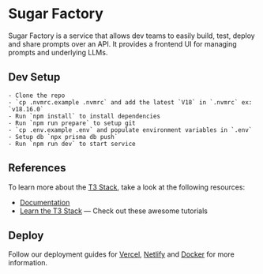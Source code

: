 # Sugar Factory

Sugar Factory is a service that allows dev teams to easily build, test, deploy and share prompts over an API. It provides a frontend UI for managing prompts and underlying LLMs.

## Dev Setup

    - Clone the repo
    - `cp .nvmrc.example .nvmrc` and add the latest `V18` in `.nvmrc` ex: `v18.16.0`
    - Run `npm install` to install dependencies
    - Run `npm run prepare` to setup git
    - `cp .env.example .env` and populate environment variables in `.env`
    - Setup db `npx prisma db push`
    - Run `npm run dev` to start service

## References

To learn more about the [T3 Stack](https://create.t3.gg/), take a look at the following resources:

- [Documentation](https://create.t3.gg/)
- [Learn the T3 Stack](https://create.t3.gg/en/faq#what-learning-resources-are-currently-available) — Check out these awesome tutorials

## Deploy

Follow our deployment guides for [Vercel](https://create.t3.gg/en/deployment/vercel), [Netlify](https://create.t3.gg/en/deployment/netlify) and [Docker](https://create.t3.gg/en/deployment/docker) for more information.
